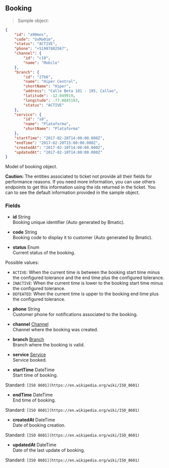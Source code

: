 
## Booking

> Sample object:

```json
{
    "id": "a90mos",
    "code": "UxMa01m",
    "status": "ACTIVE",
    "phone": "+51987882567",
    "channel": {
        "id": "c10",
        "name": "Mobile"
    },
    "branch": {
        "id": "27b6",
        "name": "Hiper Central",
        "shortName": "Hiper",
        "address": "Calle Beta 181 - 195, Callao",
        "latitude": -12.049919,
        "longitude": -77.0845193,
        "status": "ACTIVE"
    },
    "service": {
        "id": "s8",
        "name": "Plataforma",
        "shortName": "Plataforma"
    },
    "startTime": "2017-02-20T14:00:00.000Z",
    "endTime": "2017-02-20T15:00:00.000Z",
    "createdAt": "2017-02-10T14:00:00.000Z",
    "updatedAt": "2017-02-10T14:00:00.000Z"
}
```

Model of booking object.

<aside class="warning">
<strong>Caution:</strong> The entities associated to ticket not provide all their fields for performance reasons. If you need more information, you can use others endpoints to get this information using the ids returned in the ticket. You can to see the default information provided in the sample object.
</aside>

### Fields

* **id** <span class="param-type">String</span><br>
Booking unique identifier (Auto generated by Bmatic).

* **code** <span class="param-type">String</span><br>
Booking code to display it to customer (Auto generated by Bmatic).

* **status** <span class="param-type">Enum</span><br>
Current status of the booking.
<p>
    <span class="param-condition">Possible values:</span>
    <ul>
        <li><code>ACTIVE</code>: When the current time is between the booking start time minus the configured tolerance and the end time plus the configured tolerance.</li>
        <li><code>INACTIVE</code>: When the current time is lower to the booking start time minus the configured tolerance.</li>
        <li><code>DEFEATED</code>: When the current time is upper to the booking end time plus the configured tolerance.</li>
    </ul>
</p>

* **phone** <span class="param-type">String</span><br>
Customer phone for notifications associated to the booking.

* **channel** <span class="param-type">[Channel](#channel)</span><br>
Channel where the booking was created.

* **branch** <span class="param-type">[Branch](#branch)</span><br>
Branch where the booking is valid.

* **service** <span class="param-type">[Service](#service)</span><br>
Service booked.

* **startTime** <span class="param-type">DateTime</span><br>
Start time of booking.
<p>
    <span class="param-condition">Standard:</span> <code>[ISO 8601](https://en.wikipedia.org/wiki/ISO_8601)</code>
</p>

* **endTime** <span class="param-type">DateTime</span><br>
End time of booking.
<p>
    <span class="param-condition">Standard:</span> <code>[ISO 8601](https://en.wikipedia.org/wiki/ISO_8601)</code>
</p>

* **createdAt** <span class="param-type">DateTime</span><br>
Date of booking creation.
<p>
    <span class="param-condition">Standard:</span> <code>[ISO 8601](https://en.wikipedia.org/wiki/ISO_8601)</code>
</p>

* **updatedAt** <span class="param-type">DateTime</span><br>
Date of the last update of booking.
<p>
    <span class="param-condition">Standard:</span> <code>[ISO 8601](https://en.wikipedia.org/wiki/ISO_8601)</code>
</p>

